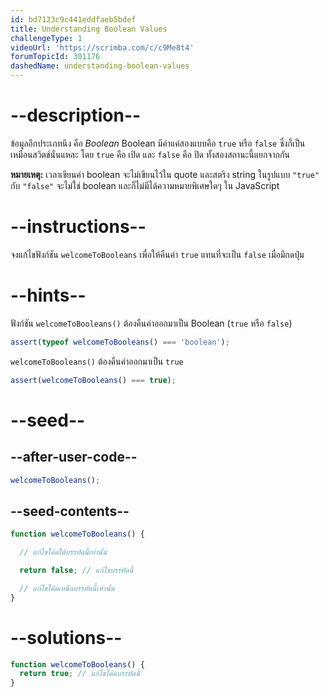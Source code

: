 ```yaml
---
id: bd7123c9c441eddfaeb5bdef
title: Understanding Boolean Values
challengeType: 1
videoUrl: 'https://scrimba.com/c/c9Me8t4'
forumTopicId: 301176
dashedName: understanding-boolean-values
---
```


# --description--

ข้อมูลอีกประเภทนึง คือ <dfn>Boolean</dfn> 
Boolean มีค่าแค่สองแบบคือ `true` หรือ `false` ซึ่งก็เป็นเหมือนสวิตช์นั่นแหละ โดย `true` คือ เปิด และ `false` คือ ปิด ทั้งสองสถานะนี้แยกจากกัน

**หมายเหตุ:** เวลาเขียนค่า boolean จะไม่เขียนไว้ใน quote และสตริง string ในรูปแบบ `"true"` กับ `"false"` จะไม่ใช่ boolean และก็ไม่มีได้ความหมายพิเศษใดๆ ใน JavaScript

# --instructions--

จงแก้ไขฟังก์ชัน `welcomeToBooleans` เพื่อให้คืนค่า `true` แทนที่จะเป็น `false` เมื่อมีกดปุ่ม

# --hints--

ฟังก์ชัน `welcomeToBooleans()` ต้องคืนค่าออกมาเป็น Boolean (`true` หรือ `false`) 


```js
assert(typeof welcomeToBooleans() === 'boolean');
```

`welcomeToBooleans()` ต้องคืนค่าออกมาเป็น `true`

```js
assert(welcomeToBooleans() === true);
```

# --seed--

## --after-user-code--

```js
welcomeToBooleans();
```

## --seed-contents--

```js
function welcomeToBooleans() {

  // แก้ไขโค้ดใต้บรรทัดนี้เท่านั้น

  return false; // แก้ไขบรรทัดนี้

  // แก้ไขโค้ดเหนือบรรทัดนี้เท่านั้น
}
```

# --solutions--

```js
function welcomeToBooleans() {
  return true; // แก้ไขโค้ดบรรทัดนี้
}
```
